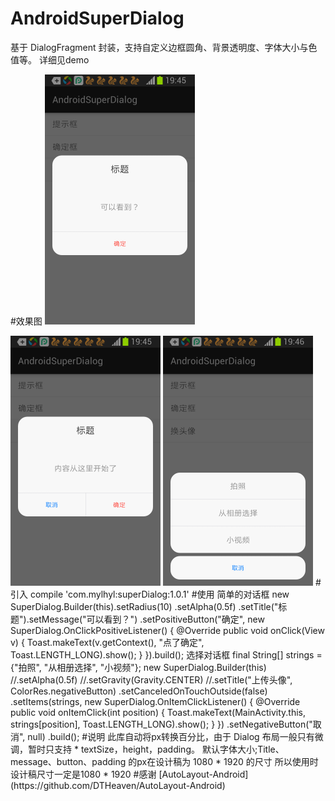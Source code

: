 # AndroidSuperDialog
   基于 DialogFragment 封装，支持自定义边框圆角、背景透明度、字体大小与色值等。
   详细见demo

#效果图
<img src="preview/superDialog_01.png" width="240px"/>

<img src="preview/superDialog_02.png" width="240px"/>

<img src="preview/superDialog_03.png" width="240px"/>
# 引入
 compile 'com.mylhyl:superDialog:1.0.1'
#使用
    简单的对话框
                new SuperDialog.Builder(this).setRadius(10)
                        .setAlpha(0.5f)
                        .setTitle("标题").setMessage("可以看到？")
                        .setPositiveButton("确定", new SuperDialog.OnClickPositiveListener() {
                            @Override
                            public void onClick(View v) {
                                Toast.makeText(v.getContext(), "点了确定", Toast.LENGTH_LONG).show();
                            }
                        }).build();
    选择对话框
                final String[] strings = {"拍照", "从相册选择", "小视频"};
                new SuperDialog.Builder(this)
                        //.setAlpha(0.5f)
                        //.setGravity(Gravity.CENTER)
                        //.setTitle("上传头像", ColorRes.negativeButton)
                        .setCanceledOnTouchOutside(false)
                        .setItems(strings, new SuperDialog.OnItemClickListener() {
                            @Override
                            public void onItemClick(int position) {
                                Toast.makeText(MainActivity.this, strings[position], Toast.LENGTH_LONG).show();
                            }
                        })
                        .setNegativeButton("取消", null)
                        .build();
#说明
	此库自动将px转换百分比，由于 Dialog 布局一般只有微调，暂时只支持
	* textSize，height，padding。
	默认字体大小;Title、message、button、padding 的px在设计稿为 1080 * 1920 的尺寸
	所以使用时设计稿尺寸一定是1080 * 1920
#感谢
[AutoLayout-Android](https://github.com/DTHeaven/AutoLayout-Android)
